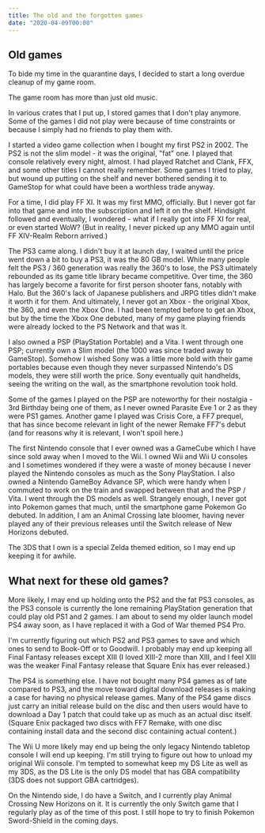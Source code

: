 ```yaml
---
title: The old and the forgotten games
date: "2020-04-09T00:00"
---
```




## Old games

To bide my time in the quarantine days, I decided to start a long overdue cleanup of my game room.

The game room has more than just old music.

In various crates that I put up, I stored games that I don't play anymore. Some of the games I did not play were because of time constraints or because I simply had no friends to play them with.

I started a video game collection when I bought my first PS2 in 2002. The PS2 is not the slim model - it was the original, "fat" one. I played that console relatively every night, almost. I had played Ratchet and Clank, FFX, and some other titles I cannot really remember. Some games I tried to play, but wound up putting on the shelf and never bothered sending it to GameStop for what could have been a worthless trade anyway.

For a time, I did play FF XI. It was my first MMO, officially. But I never got far into that game and into the subscription and left it on the shelf. Hindsight followed and eventually, I wondered - what if I really got into FF XI for real, or even started WoW? (But in reality, I never picked up any MMO again until FF XIV-Realm Reborn arrived.)

The PS3 came along. I didn't buy it at launch day, I waited until the price went down a bit to buy a PS3, it was the 80 GB model. While many people felt the PS3 / 360 generation was really the 360's to lose, the PS3 ultimately rebounded as its game title library became competitive. Over time, the 360 has largely become a favorite for first person shooter fans, notably with Halo. But the 360's lack of Japanese publishers and JRPG titles didn't make it worth it for them. And ultimately, I never got an Xbox - the original Xbox, the 360, and even the Xbox One. I had been tempted before to get an Xbox, but by the time the Xbox One debuted, many of my game playing friends were already locked to the PS Network and that was it.

I also owned a PSP (PlayStation Portable) and a Vita. I went through one PSP; currently own a Slim model (the 1000 was since traded away to GameStop). Somehow I wished Sony was a little more bold with their game portables because even though they never surpassed Nintendo's DS models, they were still worth the price. Sony eventually quit handhelds, seeing the writing on the wall, as the smartphone revolution took hold.

Some of the games I played on the PSP are noteworthy for their nostalgia - 3rd Birthday being one of them, as I never owned Parasite Eve 1 or 2 as they were PS1 games. Another game I played was Crisis Core, a FF7 prequel, that has since become relevant in light of the newer Remake FF7's debut (and for reasons why it is relevant, I won't spoil here.)

The first Nintendo console that I ever owned was a GameCube which I have since sold away when I moved to the Wii. I owned Wii and Wii U consoles and I sometimes wondered if they were a waste of money because I never played the Nintendo consoles as much as the Sony PlayStation. I also owned a Nintendo GameBoy Advance SP, which were handy when I commuted to work on the train and swapped between that and the PSP / Vita. I went through the DS models as well. Strangely enough, I never got into Pokemon games that much, until the smartphone game Pokemon Go debuted. In addition, I am an Animal Crossing late bloomer, having never played any of their previous releases until the Switch release of New Horizons debuted. 

The 3DS that I own is a special Zelda themed edition, so I may end up keeping it for awhile.

## What next for these old games?

More likely, I may end up holding onto the PS2 and the fat PS3 consoles, as the PS3 console is currently the lone remaining PlayStation generation that could play old PS1 and 2 games. I am about to send my older launch model PS4 away soon, as I have replaced it with a God of War themed PS4 Pro.

I'm currently figuring out which PS2 and PS3 games to save and which ones to send to Book-Off or to Goodwill. I probably may end up keeping all Final Fantasy releases except XIII (I loved XIII-2 more than XIII, and I feel XIII was the weaker Final Fantasy release that Square Enix has ever released.)

The PS4 is something else. I have not bought many PS4 games as of late compared to PS3, and the move toward digital download releases is making a case for having no physical release games. Many of the PS4 game discs just carry an initial release build on the disc and then users would have to download a Day 1 patch that could take up as much as an actual disc itself. (Square Enix packaged two discs with FF7 Remake, with one disc containing install data and the second disc containing actual content.)

The Wii U more likely may end up being the only legacy Nintendo tabletop console I will end up keeping. I'm still trying to figure out how to unload my original Wii console. I'm tempted to somewhat keep my DS Lite as well as my 3DS, as the DS Lite is the only DS model that has GBA compatibility (3DS does not support GBA cartridges). 

On the Nintendo side, I do have a Switch, and I currently play Animal Crossing New Horizons on it. It is currently the only Switch game that I regularly play as of the time of this post. I still hope to try to finish Pokemon Sword-Shield in the coming days.